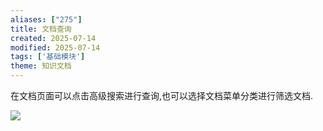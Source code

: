 ```yaml
---
aliases: ["275"]
title: 文档查询
created: 2025-07-14
modified: 2025-07-14
tags: ['基础模块']
theme: 知识文档
---
```


在文档页面可以点击高级搜索进行查询,也可以选择文档菜单分类进行筛选文档.

![](https://myhelpdoc.oss-cn-heyuan.aliyuncs.com/mdimages/616f652697a31be94cd126bcf99f1dab.jpg)

